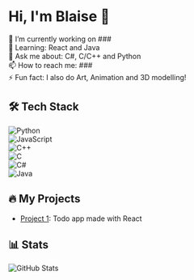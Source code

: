 # Hi, I'm Blaise 👋  

🔭 I’m currently working on ###  
🌱 Learning: React and Java  
💬 Ask me about: C#, C/C++ and Python  
📫 How to reach me: ###  
⚡ Fun fact: I also do Art, Animation and 3D modelling!

## 🛠️ Tech Stack  
![Python](https://img.shields.io/badge/-Python-3776AB?logo=python&logoColor=white)  
![JavaScript](https://img.shields.io/badge/-JavaScript-F7DF1E?logo=javascript&logoColor=black)  
![C++](https://img.shields.io/badge/-C++-00599C?logo=c%2B%2B&logoColor=white)  
![C](https://img.shields.io/badge/-C-A8B9CC?logo=c&logoColor=black)  
![C#](https://img.shields.io/badge/-C%23-239120?logo=c-sharp&logoColor=white)  
![Java](https://img.shields.io/badge/-Java-007396?logo=java&logoColor=white)  


## 🔥 My Projects  
- [Project 1](https://github.com/blazeonitch/react-todo-list): Todo app made with React

## 📊 Stats  
![GitHub Stats](https://github-readme-stats.vercel.app/api?username=blazeonitch&show_icons=true&theme=radical)  
<!---
blazeonitch/blazeonitch is a ✨ special ✨ repository because its `README.md` (this file) appears on your GitHub profile.
You can click the Preview link to take a look at your changes.
--->
